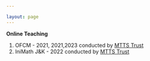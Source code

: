 ```yaml
---

layout: page
---
```

 **Online Teaching**

1. OFCM - 2021, 2021,2023 conducted by [MTTS Trust](https://mtts.org.in/)
2. IniMath J&K - 2022 conducted by [MTTS Trust](https://mtts.org.in/)

